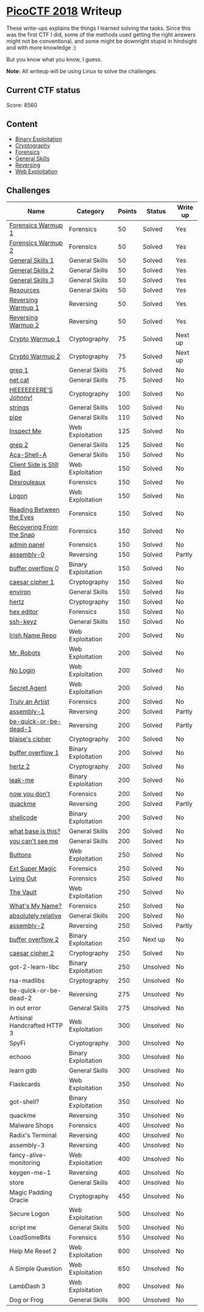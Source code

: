 # [PicoCTF 2018](https://2018game.picoctf.com/) Writeup

These write-ups explains the things I learned solving the tasks. Since this was the first CTF I did, some of the methods used getting the right answers might not be conventional, and some might be downright stupid in hindsight and with more knowledge :)

But you know what you know, I guess. 

**Note:** All writeup will be using Linux to solve the challenges.  


## Current CTF status

Score: 8560


## Content
- [Binary Exploitation](./Binary%20Exploitation)
- [Cryptography](./Cryptography)
- [Forensics](./Forensics)
- [General Skills](./General%20Skills)
- [Reversing](./Reversing)
- [Web Exploitation](./Web%20Exploitation)


## Challenges

|Name|Category|Points|Status|Write up
|-|-|-|-|-|
|[Forensics Warmup 1](Forensics/Forensics%20Warmup%201)|Forensics|50|Solved|Yes|
|[Forensics Warmup 2](Forensics/Forensics%20Warmup%202)|Forensics|50|Solved|Yes|
|[General Skills 1](General%20Skills/General%20Warmup%201)|General Skills|50|Solved|Yes|
|[General Skills 2](General%20Skills/General%20Warmup%202)|General Skills|50|Solved|Yes|
|[General Skills 3](General%20Skills/General%20Warmup%203)|General Skills|50|Solved|Yes|
|[Resources](General%20Skills/Resources)|General Skills|50|Solved|Yes|
|[Reversing Warmup 1](Reversing/Reversing%20Warmup%201)|Reversing|50|Solved|Yes|
|[Reversing Warmup 2](Reversing/Reversing%20Warmup%202)|Reversing|50|Solved|Yes|
|[Crypto Warmup 1](Cryptography/Crypto%20Warmup%201)|Cryptography|75|Solved|Next up|
|[Crypto Warmup 2](Cryptography/Crypto%20Warmup%202)|Cryptography|75|Solved|Next up|
|[grep 1](General%20Skills/grep%201)|General Skills|75|Solved|No|
|[net cat](General%20Skills/net%20cat)|General Skills|75|Solved|No|
|[HEEEEEEERE'S Johnny!](Cryptography/HEEEEEEERE%27S%20Johnny!)|Cryptography|100|Solved|No|
|[strings](General%20Skills/strings)|General Skills|100|Solved|No|
|[pipe](General%20Skills/pipe)|General Skills|110|Solved|No|
|[Inspect Me](Web%20Exploitation/Inspect%20Me)|Web Exploitation|125|Solved|No|
|[grep 2](General%20Skills/grep%202)|General Skills|125|Solved|No|
|[Aca-Shell-A](General%20Skills/Aca-Shell-A)|General Skills|150|Solved|No|
|[Client Side is Still Bad](Web%20Exploitation/Client%20Side%20is%20Still%20Bad)|Web Exploitation|150|Solved|No|
|[Desrouleaux](Forensics/Desrouleaux)|Forensics|150|Solved|No|
|[Logon](Web%20Exploitation/Logon)|Web Exploitation|150|Solved|No|
|[Reading Between the Eyes](Forensics/Reading%20Between%20the%20Eyes)|Forensics|150|Solved|No|
|[Recovering From the Snap](Forensics/Recovering%20From%20the%20Snap)|Forensics|150|Solved|No|
|[admin panel](Forensics/admin%20panel)|Forensics|150|Solved|No|
|[assembly-0](Reversing/assembly-0)|Reversing|150|Solved|Partly|
|[buffer overflow 0](Binary%20Exploitation/buffer%20overflow%200)|Binary Exploitation|150|Solved|No|
|[caesar cipher 1](Cryptography/caesar%20cipher%201)|Cryptography|150|Solved|No|
|[environ](General%20Skills/environ)|General Skills|150|Solved|No|
|[hertz](Cryptography/hertz)|Cryptography|150|Solved|No|
|[hex editor](Forensics/hex%20editor)|Forensics|150|Solved|No|
|[ssh-keyz](General%20Skills/ssh-keyz)|General Skills|150|Solved|No|
|[Irish Name Repo](Web%20Exploitation/Irish%20Name%20Repo)|Web Exploitation|200|Solved|No|
|[Mr. Robots](Web%20Exploitation/Mr.%20Robots)|Web Exploitation|200|Solved|No|
|[No Login](Web%20Exploitation/No%20Login)|Web Exploitation|200|Solved|No|
|[Secret Agent](Web%20Exploitation/Secret%20Agent)|Web Exploitation|200|Solved|No|
|[Truly an Artist](Forensics/Truly%20an%20Artist)|Forensics|200|Solved|No|
|[assembly-1](Reversing/assembly-1)|Reversing|200|Solved|Partly|
|[be-quick-or-be-dead-1](Reversing/be-quick-or-be-dead-1)|Reversing|200|Solved|Partly|
|[blaise's cipher](Cryptography/blaise%27s%20cipher)|Cryptography|200|Solved|No|
|[buffer overflow 1](Binary%20Exploitation/buffer%20overflow%201)|Binary Exploitation|200|Solved|No|
|[hertz 2](Cryptography/hertz%202)|Cryptography|200|Solved|No|
|[leak-me](Binary%20Exploitation/leak-me)|Binary Exploitation|200|Solved|No|
|[now you don't](Forensics/now%20you%20don%27t)|Forensics|200|Solved|No|
|[quackme](Reversing/quackme)|Reversing|200|Solved|Partly|
|[shellcode](Binary%20Exploitation/shellcode)|Binary Exploitation|200|Solved|No|
|[what base is this?](General%20Skills/what%20base%20is%20this)|General Skills|200|Solved|No|
|[you can't see me](General%20Skills/you%20can%27t%20see%20me)|General Skills|200|Solved|No|
|[Buttons](Web%20Exploitation/Buttons)|Web Exploitation|250|Solved|No|
|[Ext Super Magic](Forensics/Ext%20Super%20Magic)|Forensics|250|Solved|No|
|[Lying Out](Forensics/Lying%20Out)|Forensics|250|Solved|No|
|[The Vault](Web%20Exploitation/The%20Vault)|Web Exploitation|250|Solved|No|
|[What's My Name?](Forensics/What%27s%20My%20Name)|Forensics|250|Solved|No|
|[absolutely relative](General%20Skills/absolutely%20relative)|General Skills|200|Solved|No|
|[assembly-2](Reversing/assembly-2)|Reversing|250|Solved|Partly|
|[buffer overflow 2](Binary%20Exploitation/buffer%20overflow%202)|Binary Exploitation|250|Next up|No|
|[caesar cipher 2](Cryptography/caesar%20cipher%202)|Cryptography|250|Solved|No|
|got-2-learn-libc|Binary Exploitation|250|Unsolved|No|
|rsa-madlibs|Cryptography|250|Unsolved|No|
|be-quick-or-be-dead-2|Reversing|275|Unsolved|No|
|in out error|General Skills|275|Unsolved|No|
|Artisinal Handcrafted HTTP 3|Web Exploitation|300|Unsolved|No|
|SpyFi|Cryptography|300|Unsolved|No|
|echooo|Binary Exploitation|300|Unsolved|No|
|learn gdb|General Skills|300|Unsolved|No|
|Flaskcards|Web Exploitation|350|Unsolved|No|
|got-shell?|Binary Exploitation|350|Unsolved|No|
|quackme|Reversing|350|Unsolved|No|
|Malware Shops|Forensics|400|Unsolved|No|
|Radix's Terminal|Reversing|400|Unsolved|No|
|assembly-3|Reversing|400|Unsolved|No| 
|fancy-alive-monitoring|Web Exploitation|400|Unsolved|No|
|keygen-me-1|Reversing|400|Unsolved|No|
|store|General Skills|400|Unsolved|No|
|Magic Padding Oracle|Cryptography|450|Unsolved|No|
|Secure Logon|Web Exploitation|500|Unsolved|No| 
|script me|General Skills|500|Unsolved|No|
|LoadSomeBits|Forensics|550|Unsolved|No|
|Help Me Reset 2|Web Exploitation|600|Unsolved|No|
|A Simple Question|Web Exploitation|650|Unsolved|No|
|LambDash 3|Web Exploitation|800|Unsolved|No|
|Dog or Frog|General Skills|900|Unsolved|No|
